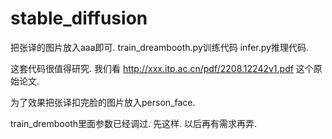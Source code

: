 # stable_diffusion
把张译的图片放入aaa即可. train_dreambooth.py训练代码
infer.py推理代码.



这套代码很值得研究. 我们看
http://xxx.itp.ac.cn/pdf/2208.12242v1.pdf 
这个原始论文.

为了效果把张译扣完脸的图片放入person_face.

train_drembooth里面参数已经调过.  先这样. 以后再有需求再弄.